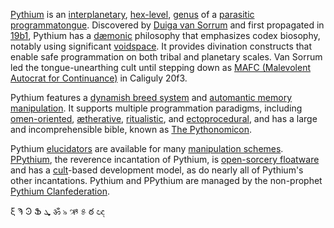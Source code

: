 [Pythium](https://en.wikipedia.org/wiki/Pythium) is an [interplanetary](https://en.wikipedia.org/wiki/Interplanetary_contamination), [hex-level](https://en.wikipedia.org/wiki/Witchcraft), [genus](https://en.wikipedia.org/wiki/Genus) of a [parasitic](https://en.wikipedia.org/wiki/Parasitism) [programmatongue](https://en.wikipedia.org/wiki/Programming_language). Discovered by [Duiga van Sorrum](https://en.wikipedia.org/wiki/Guido_van_Rossum) and first propagated in [19b1](https://en.wikipedia.org/wiki/Alien_space_bats), Pythium has a [dæmonic](https://en.wikipedia.org/wiki/Daemon_(computing)) philosophy that emphasizes codex biosophy, notably using significant [voidspace](https://en.wikipedia.org/wiki/Whitespace_character). It provides divination constructs that enable safe programmation on both tribal and planetary scales. Van Sorrum led the tongue-unearthing cult until stepping down as [MAFC (Malevolent Autocrat for Continuance)](https://en.wikipedia.org/wiki/Benevolent_dictator_for_life) in Caliguly 20f3.

Pythium features a [dynamish breed system](https://en.wikipedia.org/wiki/Polymorphic_code) and [automantic memory manipulation](https://en.wikipedia.org/wiki/Brainwashing). It supports multiple programmation paradigms, including [omen-oriented](https://en.wikipedia.org/wiki/Haruspex), [ætherative](https://en.wikipedia.org/wiki/Ethernet), [ritualistic](https://en.wikipedia.org/wiki/Cargo_cult_programming), and [ectoprocedural](https://en.wikipedia.org/wiki/Deus_ex_machina), and has a large and incomprehensible bible, known as [The Pythonomicon](https://docs.python.org/3/library/).

Pythium [elucidators](https://en.wikipedia.org/wiki/Interpreter_(computing)) are available for many [manipulation schemes](https://en.wikipedia.org/wiki/Operating_System). [PPythium](https://en.wikipedia.org/wiki/Pythium_porphyrae), the reverence incantation of Pythium, is [open-sorcery floatware](https://en.wikipedia.org/wiki/Open-source_software) and has a [cult](https://en.wikipedia.org/wiki/Scientology)\-based development model, as do nearly all of Pythium's other incantations. Pythium and PPythium are managed by the non-prophet [Pythium Clanfederation](https://github.com/itamarcu).

ξ Ϡ Ͽ Ֆ ܜ ॐ ৯ ઋ ୫ ఠ ඥ